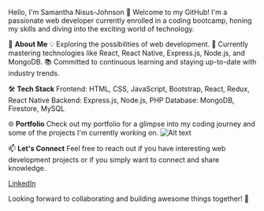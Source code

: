 Hello, I'm Samantha Nisus-Johnson 👋
Welcome to my GitHub! I'm a passionate web developer currently enrolled in a coding bootcamp, honing my skills and diving into the exciting world of technology.

🚀 **About Me**
💡 Exploring the possibilities of web development.
🌱 Currently mastering technologies like React, React Native, Express.js, Node.js, and MongoDB.
📚 Committed to continuous learning and staying up-to-date with industry trends.

🛠️ **Tech Stack**
Frontend: HTML, CSS, JavaScript, Bootstrap, React, Redux, React Native
Backend: Express.js, Node.js, PHP
Database: MongoDB, Firestore, MySQL

🌐 **Portfolio**
Check out my portfolio for a glimpse into my coding journey and some of the projects I'm currently working on.
![Alt text](https://samjohn87.github.io/#portfolio)

📫 **Let's Connect**
Feel free to reach out if you have interesting web development projects or if you simply want to connect and share knowledge.

[LinkedIn](https://www.linkedin.com/in/samantha-nisus-johnson/)

Looking forward to collaborating and building awesome things together! 🚀
